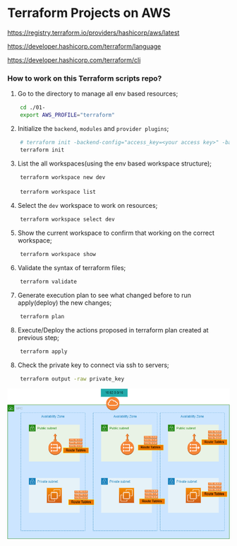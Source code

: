 # Terraform Projects on AWS

https://registry.terraform.io/providers/hashicorp/aws/latest

https://developer.hashicorp.com/terraform/language

https://developer.hashicorp.com/terraform/cli

### How to work on this Terraform scripts repo?
1. Go to the directory to manage all env based resources;
```sh
    cd ./01-
    export AWS_PROFILE="terraform"
```

2. Initialize the `backend`, `modules` and `provider plugins`;
```sh
    # terraform init -backend-config="access_key=<your access key>" -backend-config="secret_key=<your secret key>"
    terraform init
```

3. List the all workspaces(using the env based workspace structure);
```sh
    terraform workspace new dev

    terraform workspace list
```

4. Select the `dev` workspace to work on resources;
```sh
    terraform workspace select dev
```

5. Show the current workspace to confirm that working on the correct workspace;
```sh
    terraform workspace show
```

6. Validate the syntax of terraform files;
```sh
    terraform validate
```

7. Generate execution plan to see what changed before to run apply(deploy) the new changes;
```sh
    terraform plan
```

8. Execute/Deploy the actions proposed in terraform plan created at previous step;
```sh
    terraform apply
```
8. Check the private key to connect via ssh to servers;
```sh
    terraform output -raw private_key
```


![VPC-infra?](./01-vpc-ec2-each_az/my-aws-vpc.png)
